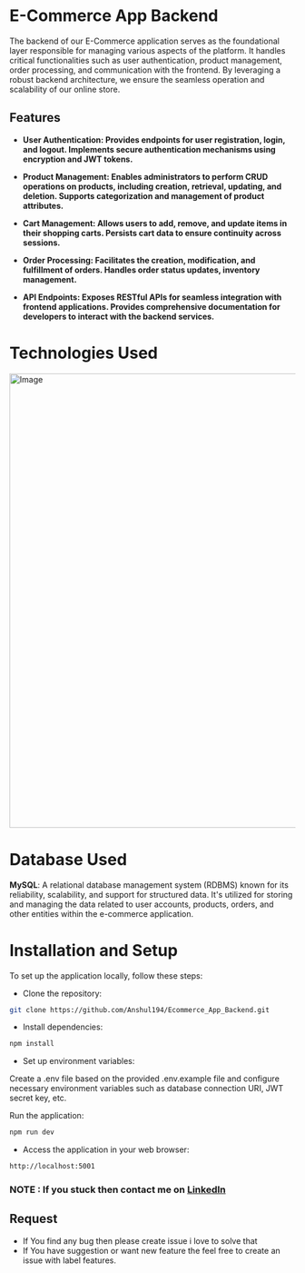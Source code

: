 # E-Commerce App Backend



The backend of our E-Commerce application serves as the foundational layer responsible for managing various aspects of the platform. It handles critical functionalities such as user authentication, product management, order processing, and communication with the frontend. By leveraging a robust backend architecture, we ensure the seamless operation and scalability of our online store.

## Features
- **User Authentication: Provides endpoints for user registration, login, and logout. Implements secure authentication mechanisms using encryption and JWT tokens.**

- **Product Management: Enables administrators to perform CRUD operations on products, including creation, retrieval, updating, and deletion. Supports categorization and management of product attributes.**

- **Cart Management: Allows users to add, remove, and update items in their shopping carts. Persists cart data to ensure continuity across sessions.**

- **Order Processing: Facilitates the creation, modification, and fulfillment of orders. Handles order status updates, inventory management.**

- **API Endpoints: Exposes RESTful APIs for seamless integration with frontend applications. Provides comprehensive documentation for developers to interact with the backend services.**

# Technologies Used

<img src="https://media.dev.to/cdn-cgi/image/width=1000,height=420,fit=cover,gravity=auto,format=auto/https%3A%2F%2Fdev-to-uploads.s3.amazonaws.com%2Fuploads%2Farticles%2Figua11pvuq4cf80d1dgz.png" alt="Image" width="800">

# Database Used


__MySQL__: A relational database management system (RDBMS) known for its reliability, scalability, and support for structured data. It's utilized for storing and managing the data related to user accounts, products, orders, and other entities within the e-commerce application.


# Installation and Setup

To set up the application locally, follow these steps:

- Clone the repository:
```bash
git clone https://github.com/Anshul194/Ecommerce_App_Backend.git
```

- Install dependencies:
```bash
npm install
```

- Set up environment variables:

Create a .env file based on the provided .env.example file and configure necessary environment variables such as database connection URI, JWT secret key, etc.

Run the application:
```bash
npm run dev
```

- Access the application in your web browser:
```bash
http://localhost:5001
```

### NOTE : If you stuck then contact me on [LinkedIn](https://www.linkedin.com/in/anshul-jha-069002259/)

## Request
- If You find any bug then please create issue i love to solve that
- If You have suggestion or want new feature the feel free to create an issue with label features.
